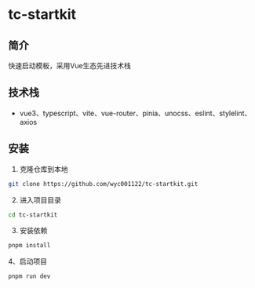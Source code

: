 # tc-startkit

## 简介
快速启动模板，采用Vue生态先进技术栈

## 技术栈
- vue3、typescript、vite、vue-router、pinia、unocss、eslint、stylelint、axios

## 安装

1. 克隆仓库到本地
```bash
git clone https://github.com/wyc001122/tc-startkit.git
```

2. 进入项目目录
```bash
cd tc-startkit
```

3. 安装依赖
```bash
pnpm install
```

4、启动项目
```bash
pnpm run dev
```
